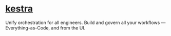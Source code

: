 # [kestra](https://kestra.io)

Unify orchestration for all engineers. Build and govern all your workflows — Everything-as-Code, and from the UI.
